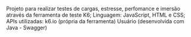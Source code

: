Projeto para realizar testes de cargas, estresse, perfomance e imersão através da ferramenta de teste K6;
Linguagem: JavaScript, HTML e CSS;
APIs utilizadas: k6.io (própria da ferramenta)
                 Usuário (desenvolvida com Java - Swagger)
